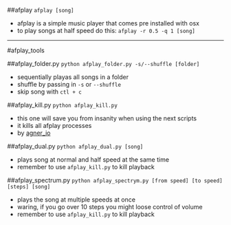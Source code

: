 ##afplay
`afplay [song]`

- afplay is a simple music player that comes pre installed with osx
- to play songs at half speed do this: `afplay -r 0.5 -q 1 [song]`

---

#afplay_tools

##afplay_folder.py
`python afplay_folder.py -s/--shuffle [folder]`

- sequentially playas all songs in a folder
- shuffle by passing in `-s` or `--shuffle`
- skip song with `ctl + c`

##afplay_kill.py
`python afplay_kill.py`

- this one will save you from insanity when using the next scripts
- it kills all afplay processes
- by [agner_io](https://gist.github.com/agnerio/9926309)

##afplay_dual.py
`python afplay_dual.py [song]`

- plays song at normal and half speed at the same time
- remember to use `afplay_kill.py` to kill playback

##afplay_spectrum.py
`python afplay_spectrym.py [from speed] [to speed] [steps] [song]`

- plays the song at multiple speeds at once
- waring, if you go over 10 steps you might loose control of volume
- remember to use `afplay_kill.py` to kill playback